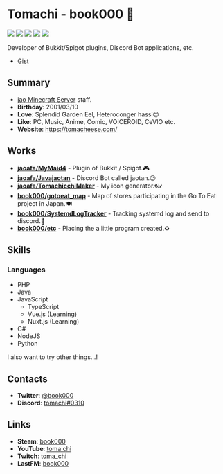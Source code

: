 # Tomachi - book000 👋

![](https://img.shields.io/badge/build-passed-green)
![](https://img.shields.io/badge/Status-up-green)
![](https://img.shields.io/badge/Speak%20Main%20Language-Japanese-orange)
![](https://img.shields.io/badge/Uptime-99.9%25-yellowgreen)
![](https://img.shields.io/badge/License-none-yellow)

Developer of Bukkit/Spigot plugins, Discord Bot applications, etc. 

- [Gist](https://gist.github.com/book000)

## Summary

- [jao Minecraft Server](https://jaoafa.com) staff.
- **Birthday**: 2001/03/10
- **Love**: Splendid Garden Eel, Heteroconger hassi😍
- **Like**: PC, Music, Anime, Comic, VOICEROID, CeVIO etc.
- **Website**: https://tomacheese.com/

## Works

- **[jaoafa/MyMaid4](https://github.com/jaoafa/MyMaid4)** - Plugin of Bukkit / Spigot.🎮
- **[jaoafa/Javajaotan](https://github.com/jaoafa/Javajaotan)** - Discord Bot called jaotan.😉
- **[jaoafa/TomachicchiMaker](https://github.com/jaoafa/TomachicchiMaker)** - My icon generator.👓
- **[book000/gotoeat_map](https://github.com/book000/gotoeat_map)** - Map of stores participating in the Go To Eat project in Japan.🍽️
- **[book000/SystemdLogTracker](https://github.com/book000/SystemdLogTracker)** - Tracking systemd log and send to discord.👀
- **[book000/etc](https://github.com/book000/etc)** - Placing the a little program created.♻️

## Skills

### Languages

- PHP
- Java
- JavaScript
  - TypeScript
  - Vue.js (Learning)
  - Nuxt.js (Learning)
- C#
- NodeJS
- Python

I also want to try other things...!

## Contacts

- **Twitter**: [@book000](https://twitter.com/book000)
- **Discord**: [tomachi#0310](https://discord.com/users/221991565567066112)

## Links

- **Steam**: [book000](https://steamcommunity.com/id/book000)
- **YouTube**: [toma chi](https://www.youtube.com/channel/UCdqXRBLM7MWgnZUzKflBWxQ)
- **Twitch**: [toma_chi](https://twitch.tv/toma_chi)
- **LastFM**: [book000](https://www.last.fm/user/book000)
